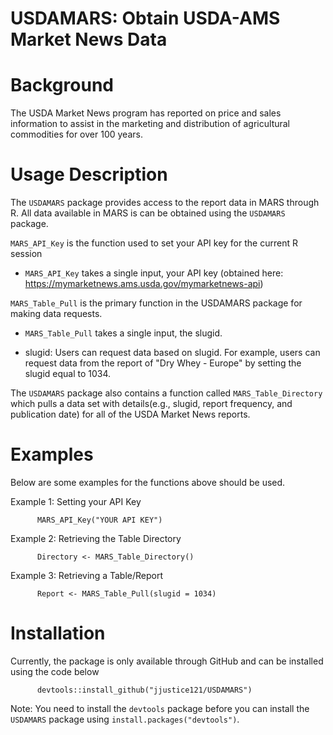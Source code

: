 # USDAMARS: Obtain USDA-AMS Market News Data
# Background
The USDA Market News program has reported on price and sales information to assist in the marketing and distribution of agricultural commodities for over 100 years.

# Usage Description
The `USDAMARS` package provides access to the report data in MARS through R. All data available in MARS is can be obtained using the `USDAMARS` package.

`MARS_API_Key` is the function used to set your API key for the current R session

  - `MARS_API_Key` takes a single input, your API key (obtained here: https://mymarketnews.ams.usda.gov/mymarketnews-api)

`MARS_Table_Pull` is the primary function in the USDAMARS package for making data requests.

  - `MARS_Table_Pull` takes a single input, the slugid.

  - slugid: Users can request data based on slugid. For example, users can request data from the report of "Dry Whey - Europe" by setting the slugid equal to 1034.

The `USDAMARS` package also contains a function called `MARS_Table_Directory` which pulls a data set with details(e.g., slugid, report frequency, and publication date) for all of the USDA Market News reports.

# Examples
Below are some examples for the functions above should be used.

Example 1: Setting your API Key
        
          MARS_API_Key("YOUR API KEY")

Example 2: Retrieving the Table Directory

          Directory <- MARS_Table_Directory()

Example 3: Retrieving a Table/Report

          Report <- MARS_Table_Pull(slugid = 1034)

# Installation
Currently, the package is only available through GitHub and can be installed using the code below
          
          devtools::install_github("jjustice121/USDAMARS")

Note: You need to install the `devtools` package before you can install the `USDAMARS` package using `install.packages("devtools")`.

